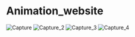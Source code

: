# Animation_website
![Capture](https://user-images.githubusercontent.com/54658973/90142615-052eaf80-dd96-11ea-9a39-38d3ae4b3168.PNG)
![Capture_2](https://user-images.githubusercontent.com/54658973/90142620-06f87300-dd96-11ea-9f57-f43eae118789.PNG)
![Capture_3](https://user-images.githubusercontent.com/54658973/90142622-07910980-dd96-11ea-8ef8-77b2cc0735f7.PNG)
![Capture_4](https://user-images.githubusercontent.com/54658973/90142628-07910980-dd96-11ea-9a20-c039f04376c7.PNG)
